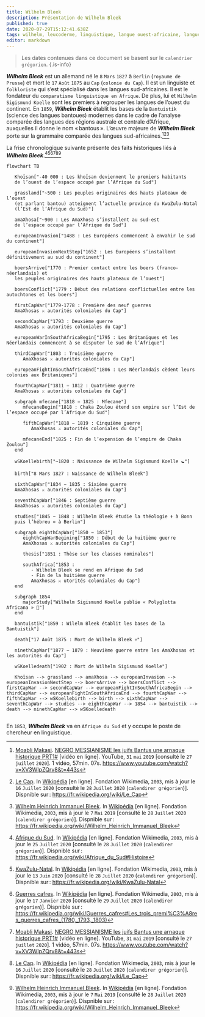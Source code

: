 ```yaml
---
title: Wilhelm Bleek
description: Présentation de Wilhelm Bleek
published: true
date: 2020-07-29T15:12:41.638Z
tags: wilhelm, leucoderme, linguistique, langue ouest-africaine, langue de l’ouest, pionnier, allemand, bleek, wilhelm bleek, blanc, linguiste, missionnaire
editor: markdown
---
```


> Les dates contenues dans ce document se basent sur le `calendrier grégorien`.
{.is-info}

***Wilhelm Bleek*** est un allemand né le `8` `Mars` `1827` à `Berlin` (`royaume de Prusse`) et mort le `17` `Août` `1875` au `Cap` (`colonie du Cap`). Il est un linguiste et `folkloriste` qui s’est spécialisé dans les langues sud-africaines. Il est le fondateur du `comparatisme linguistique en Afrique`. De plus, lui et `Wilhelm Sigismund Koelle` sont les premiers à regrouper les langues de l’ouest du continent.
En `1859`, ***Wilhelm Bleek*** établit les bases de la `Bantuistik` (science des langues bantoues) modernes dans le cadre de l’analyse comparée des langues des régions australe et centrale d’Afrique, auxquelles il donne le nom « bantous ».
L’œuvre majeure de ***Wilhelm Bleek*** porte sur la grammaire comparée des langues sud-africaines.[^1][^2][^3]

La frise chronologique suivante présente des faits historiques liés à ***Wilhelm Bleek***.[^4][^5][^6][^1][^2][^3]
```mermaid
flowchart TB
   
   Khoïsan["-40 000 : Les khoïsan deviennent le premiers habitants
   de l’ouest de l’espace occupé par l’Afrique du Sud"]
   
   grassland["~500 : Les peuples originaires des hauts plateaux de l’ouest
   (et parlant bantou) atteignent l’actuelle province du KwaZulu-Natal
   (l’Est de l’Afrique du Sud)"]
   
   amaXhosa["~900 : Les AmaXhosa s’installent au sud-est
   de l’espace occupé par l’Afrique du Sud"]
   
   europeanInvasion["1488 : Les Européens commencent à envahir le sud du continent"]
   
   europeanInvasionNextStep["1652 : Les Européens s’installent définitivement au sud du continent"]
   
   boersArrive["1770 : Premier contact entre les boers (franco-néerlandais) et
   les peuples originaires des hauts plateaux de l’ouest"]
   
   boersConflict["1779 : Début des relations conflictuelles entre les autochtones et les boers"]
   
   firstCapWar["1779-1778 : Première des neuf guerres
   AmaXhosas ⚔ autorités coloniales du Cap"]
   
   secondCapWar["1793 : Deuxième guerre
   AmaXhosas ⚔ autorités coloniales du Cap"]
   
   europeanWarInSouthAfricaBegin["1795 : Les Britaniques et les Néerlandais commencent à se disputer le sud de l’Afrique"]
   
   thirdCapWar["1803 : Troisième guerre
      AmaXhosas ⚔ autorités coloniales du Cap"]

   europeanFightInSouthAfricaEnd["1806 : Les Néerlandais cèdent leurs colonies aux Britaniques"]

   fourthCapWar["1811 − 1812 : Quatrième guerre
   AmaXhosas ⚔ autorités coloniales du Cap"]
   
   subgraph mfecane["1818 − 1825 : Mfecane"]
      mfecaneBegin["1818 : Chaka Zoulou étend son empire sur l’Est de l’espace occupé par l’Afrique du Sud"]
      
      fifthCapWar["1818 − 1819 : Cinquième guerre
         AmaXhosas ⚔ autorités coloniales du Cap"]
         
      mfecaneEnd["1825 : Fin de l’expension de l’empire de Chaka Zoulou"]
   end
   
   wSKoellebirth["~1820 : Naissance de Wilhelm Sigismund Koelle 🚼"]
   
   birth["8 Mars 1827 : Naissance de Wilhelm Bleek"]
      
   sixthCapWar["1834 − 1835 : Sixième guerre
   AmaXhosas ⚔ autorités coloniales du Cap"]
   
   seventhCapWar["1846 : Septième guerre 
   AmaXhosas ⚔ autorités coloniales du Cap"]
      
   studies["1845 − 1848 : Wilhelm Bleek étudie la théologie ✝ à Bonn
   puis l’hébreu ✡ à Berlin"]
   
   subgraph eighthCapWar["1850 − 1853"]
      eighthCapWarBegining["1850 : Début de la huitième guerre 
      AmaXhosas ⚔ autorités coloniales du Cap"]
      
      thesis["1851 : Thèse sur les classes nominales"]
   
      southAfrica["1853 :
         - Wilhelm Bleek se rend en Afrique du Sud
         - Fin de la huitième guerre 
         AmaXhosas ⚔ utorités coloniales du Cap"]
   end
   
   subgraph 1854
      majorStudy["Wilhelm Sigismund Koelle publie « Polyglotta Africana » 📖"]
   end
   
   bantuistik["1859 : Wilelm Bleek établit les bases de la Bantuistik"]
   
   death["17 Août 1875 : Mort de Wilhelm Bleek 💀"]
   
   ninethCapWar["1877 − 1879 : Neuvième guerre entre les AmaXhosas et les autorités du Cap"]
   
   wSKoelledeath["1902 : Mort de Wilhelm Sigismund Koelle"]
      
   Khoïsan --> grassland --> amaXhosa --> europeanInvasion --> europeanInvasionNextStep --> boersArrive --> boersConflict --> firstCapWar --> secondCapWar --> europeanFightInSouthAfricaBegin --> thirdCapWar --> europeanFightInSouthAfricaEnd --> fourthCapWar --> fifthCapWar --> wSKoellebirth --> birth --> sixthCapWar --> seventhCapWar --> studies --> eighthCapWar --> 1854 --> bantuistik --> death --> ninethCapWar --> wSKoelledeath
   
```

En `1853`, ***Wilhelm Bleek*** va en `Afrique du Sud` et y occupe le poste de chercheur en linguistique.

[^1]: [Moabli Makasi](https://www.youtube.com/channel/UCjj4wUCAsYWITZQv4DbtPNw). [NEGRO MESSIANISME les juifs Bantus une arnaque historique PRT1#](https://www.youtube.com/watch?v=XV3WIpZQrv8&t=443s) [vidéo en ligne]. YouTube, `31` `mai` `2019` [consulté le `27` `juillet` `2020`]. 1 vidéo, 57min. 07s. https://www.youtube.com/watch?v=XV3WIpZQrv8&t=443s
[^2]: [Le Cap](https://fr.wikipedia.org/wiki/Le_Cap). In [Wikipédia](https://wikipedia.org) [en ligne]. Fondation Wikimedia, `2003`, mis à jour le `16` `Juillet` `2020` [consulté le `28` `Juillet` `2020` (`calendirer grégorien`)]. Dispnible sur : https://fr.wikipedia.org/wiki/Le_Cap
[^3]: [Wilhelm Heinrich Immanuel Bleek](https://fr.wikipedia.org/wiki/Wilhelm_Heinrich_Immanuel_Bleek). In [Wikipédia](https://wikipedia.org) [en ligne]. Fondation Wikimedia, `2003`, mis à jour le `7` `Mai` `2019` [consulté le `28` `Juillet` `2020` (`calendirer grégorien`)]. Dispnible sur : https://fr.wikipedia.org/wiki/Wilhelm_Heinrich_Immanuel_Bleek
[^4]: [Afrique du Sud](https://fr.wikipedia.org/wiki/Afrique_du_Sud#Histoire). In [Wikipédia](https://wikipedia.org) [en ligne]. Fondation Wikimedia, `2003`, mis à jour le `25` `Juillet` `2020` [consulté le `28` `Juillet` `2020` (`calendirer grégorien`)]. Dispnible sur : https://fr.wikipedia.org/wiki/Afrique_du_Sud#Histoire
[^5]: [KwaZulu-Natal](https://fr.wikipedia.org/wiki/KwaZulu-Natal). In [Wikipédia](https://wikipedia.org) [en ligne]. Fondation Wikimedia, `2003`, mis à jour le `13` `Juin` `2020` [consulté le `28` `Juillet` `2020` (`calendirer grégorien`)]. Dispnible sur : https://fr.wikipedia.org/wiki/KwaZulu-Natal
[^6]: [Guerres cafres](https://fr.wikipedia.org/wiki/Guerres_cafres#Les_trois_premi%C3%A8res_guerres_cafres_(1780,_1793,_1803)). In [Wikipédia](https://wikipedia.org) [en ligne]. Fondation Wikimedia, `2003`, mis à jour le `17` `Janvier` `2020` [consulté le `29` `Juillet` `2020` (`calendirer grégorien`)]. Dispnible sur : https://fr.wikipedia.org/wiki/Guerres_cafres#Les_trois_premi%C3%A8res_guerres_cafres_(1780,_1793,_1803)